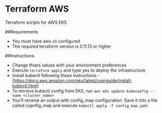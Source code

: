# Terraform AWS
Terraform scripts for AWS EKS

##Requirements
- You must have aws cli configured
- The required terraform version is 0.11.13 or higher

##Instructions
- Change tfvars values with your environment preferences
- Execute `terraform apply` and type yes to deploy the infrastructure
- Install kubectl following these instructions - [https://docs.aws.amazon.com/eks/latest/userguide/install-kubectl.html]
- To retrieve kubectl config from EKS, run `aws eks update-kubeconfig --name <cluster_name>`
- You'll receive an output with config_map configuration. Save it into a file called copnfig_map and execute `kubectl apply -f config_map.yaml`

